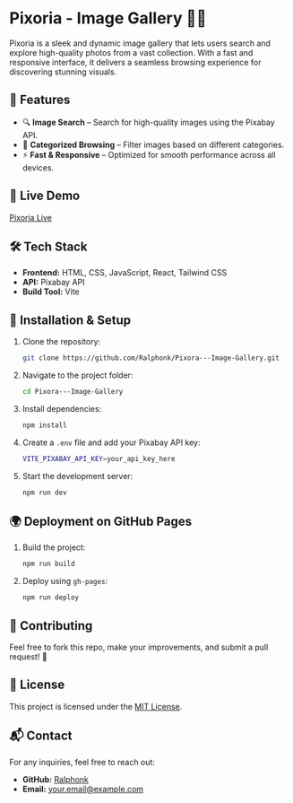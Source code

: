# Pixoria - Image Gallery 📸✨

Pixoria is a sleek and dynamic image gallery that lets users search and explore high-quality photos from a vast collection. With a fast and responsive interface, it delivers a seamless browsing experience for discovering stunning visuals.

## 🌟 Features

- 🔍 **Image Search** – Search for high-quality images using the Pixabay API.
- 📂 **Categorized Browsing** – Filter images based on different categories.
- ⚡ **Fast & Responsive** – Optimized for smooth performance across all devices.

## 🚀 Live Demo
[Pixoria Live](https://ralphonk.github.io/Pixora---Image-Gallery/)

## 🛠 Tech Stack

- **Frontend:** HTML, CSS, JavaScript, React, Tailwind CSS
- **API:** Pixabay API
- **Build Tool:** Vite

## 🔧 Installation & Setup

1. Clone the repository:
   ```sh
   git clone https://github.com/Ralphonk/Pixora---Image-Gallery.git
   ```
2. Navigate to the project folder:
   ```sh
   cd Pixora---Image-Gallery
   ```
3. Install dependencies:
   ```sh
   npm install
   ```
4. Create a `.env` file and add your Pixabay API key:
   ```sh
   VITE_PIXABAY_API_KEY=your_api_key_here
   ```
5. Start the development server:
   ```sh
   npm run dev
   ```

## 🌍 Deployment on GitHub Pages

1. Build the project:
   ```sh
   npm run build
   ```
2. Deploy using `gh-pages`:
   ```sh
   npm run deploy
   ```

## 🤝 Contributing
Feel free to fork this repo, make your improvements, and submit a pull request! 🎉

## 📜 License
This project is licensed under the [MIT License](LICENSE).

## 📬 Contact
For any inquiries, feel free to reach out:
- **GitHub:** [Ralphonk](https://github.com/Ralphonk)
- **Email:** your.email@example.com
